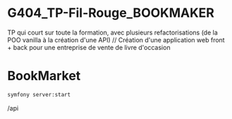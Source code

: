 # G404_TP-Fil-Rouge_BOOKMAKER

TP qui court sur toute la formation, avec plusieurs refactorisations (de la POO vanilla à la création d'une API) // Création d'une application web front + back pour une entreprise de vente de livre d'occasion

# BookMarket

```bash
symfony server:start
```

/api